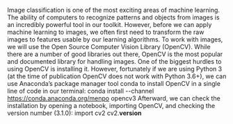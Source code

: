 Image classification is one of the most exciting areas of machine learning. The
ability of computers to recognize patterns and objects from images is an
incredibly powerful tool in our toolkit. However, before we can apply machine
learning to images, we often first need to transform the raw images to features
usable by our learning algorithms.
To work with images, we will use the Open Source Computer Vision Library
(OpenCV). While there are a number of good libraries out there, OpenCV is the
most popular and documented library for handling images. One of the biggest
hurdles to using OpenCV is installing it. However, fortunately if we are using
Python 3 (at the time of publication OpenCV does not work with Python 3.6+),
we can use Anaconda’s package manager tool conda to install OpenCV in a
single line of code in our terminal:
conda install --channel https://conda.anaconda.org/menpo opencv3
Afterward, we can check the installation by opening a notebook, importing
OpenCV, and checking the version number (3.1.0):
import cv2
cv2.__version__
